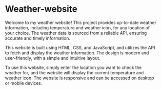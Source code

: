 # Weather-website

Welcome to my weather website! This project provides up-to-date weather information, including temperature and weather icon, for any location of your choice. The weather data is sourced from a reliable API, ensuring accurate and timely information.

This website is built using HTML, CSS, and JavaScript, and utilizes the API to fetch and display the weather information. The design is modern and user-friendly, with a simple and intuitive layout.

To use this website, simply enter the location you want to check the weather for, and the website will display the current temperature and weather icon. The website is responsive and can be accessed on desktop or mobile devices.

